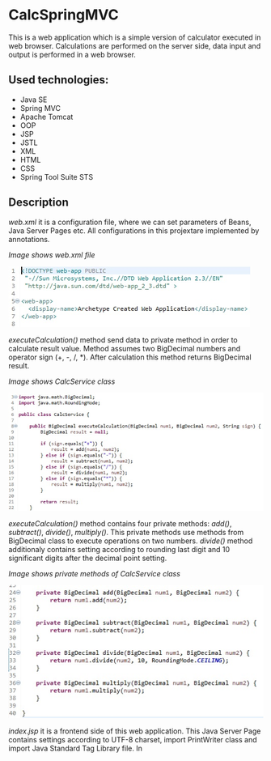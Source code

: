 # **CalcSpringMVC**

This is a web application which is a simple version of calculator executed in web browser.
Calculations are performed on the server side, data input and output is performed in a web browser.

## Used technologies:
* Java SE
* Spring MVC
* Apache Tomcat
* OOP
* JSP
* JSTL
* XML
* HTML
* CSS
* Spring Tool Suite STS

## Description

*web.xml* it is a configuration file, where we can set parameters of Beans, Java Server Pages etc.
All configurations in this projextare implemented by annotations.

*Image shows web.xml file*

![alt text](/.readmeimages/image1.jpg)

*executeCalculation()* method send data to private method in order to calculate result value.
Method assumes two BigDecimal numbers and operator sign (+, -, /, *).
After calculation this method returns BigDecimal result.

*Image shows CalcService class*

![alt text](/.readmeimages/image2.jpg)

*executeCalculation()* method contains four private methods:
*add()*, *subtract()*, *divide()*, *multiply()*.
This private methods use methods from BigDecimal class to execute operations on two numbers.
*divide()* method additionaly contains setting according to rounding last digit and 10 significant digits after the decimal point setting.

*Image shows private methods of CalcService class*

![alt text](/.readmeimages/image3.jpg)

*index.jsp* it is a frontend side of this web application.
This Java Server Page contains settings according to UTF-8 charset, import PrintWriter class and import Java Standard Tag Library file. 
In *<style>* section is declared a CSS styles configurations.
It is contains some CSS classes e.g. *.container{}*.

*Image shows index.jsp page*

![alt text](/.readmeimages/image4.jpg)

This application use POST HTTP method to communicate with backend side of web application.
The fragment of the mapped url path */calc*.
This form contains inputs: two numbers and operator (sign) from predefined list.
This set of information is sent to the CalcController.

*Image shows <form> implementation in index.jsp file*

![alt text](/.readmeimages/image5.jpg)

*CalcController* returns set of data: number 1, number 2, sign, result and flag.
If flag equals 0 then result is printed. This condition is implemented to printing values when they are not null.
Flag allows to turn off display of null values.
Last section is footer with informations about author and date.

*Image shows code with scriptlet which implements presenting of results*

![alt text](/.readmeimages/image6.jpg)

*MvcConfig* class is a configuration class extends *WebMvcConfigurerAdapter* class.
This class have a *@Configuration* annotation - this class contains Bean configuration.
*@ComponentScan* annotation take information in which package Spring should search Spring components.
*@EnableWebMvc* annotation enables support for *@Controller* and *@RequestMapping* annotation, which is using in web applications.

*Image shows MvcConfig class*

![alt text](/.readmeimages/image7.jpg)

*MyWebInitializer* class is a configuration class extends *AbstractAnnotationConfigDispatcherServletInitializer* class.
This class contains 3 methods. This application use 2 of them.
*getServletConfigClasses* method contains collection with information about configuration class.
*getServletMappings* method contains tab of Strings - in this case one String - information about mapping which is
related to *Controller* class (fragment of the mapped url path).

*Image shows MyWebInitializer class*

![alt text](/.readmeimages/image8.jpg)

*CalcController* class is a controller of web application - *Controller* annotation. 
*doCalc()* method take request and response objects.
*RequestMapping("calc")* annotation is name of this controller (fragment of the mapped url path).
*ModelAndView* is a container where we can place objects and send them to the view. 
From request object we get parameters and save in BigDecimal variables.
In next step *service.executeCalculation()* realized calculations on two numbers from request object.
*mv.addObject()* enables add some objects with like parameters.
*mv.setViewName()* enables set a view target file.
 
*Image shows CalcServlet controller*

![alt text](/.readmeimages/image9.jpg)

*Image shows start page of CalcServlet web application.*
*We can input two numbers and operator sign. Result is printed below.*

![alt text](/.readmeimages/image10.jpg)

*Sign input contains predefined list. We should input one sign from list.*

![alt text](/.readmeimages/image11.jpg)

*JSP page contains functionality "This field is required" for all inputs.*

![alt text](/.readmeimages/image12.jpg)

*Example execution of CalcServlet application:*
*input two numbers and set "/" operator and click "Calculate".*

![alt text](/.readmeimages/image13.jpg)

*Result is printed below. We can input next values.*

![alt text](/.readmeimages/image14.jpg)

*Result of addition.*

![alt text](/.readmeimages/image15.jpg)

*Result of subtraction.*

![alt text](/.readmeimages/image16.jpg)

*Result of multiplying.*

![alt text](/.readmeimages/image17.jpg)
